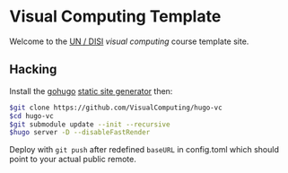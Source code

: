 # Visual Computing Template

Welcome to the [UN / DISI](http://www.ingenieria.unal.edu.co/dependencias/departamentos/departamento-de-ingenieria-de-sistemas-e-industrial) _visual computing_ course template site.

## Hacking

Install the [gohugo](https://gohugo.io/) [static site generator](https://jamstack.org/generators/) then:

```sh
$git clone https://github.com/VisualComputing/hugo-vc
$cd hugo-vc
$git submodule update --init --recursive
$hugo server -D --disableFastRender
```

Deploy with `git push` after redefined `baseURL` in config.toml which should point to your actual public remote.